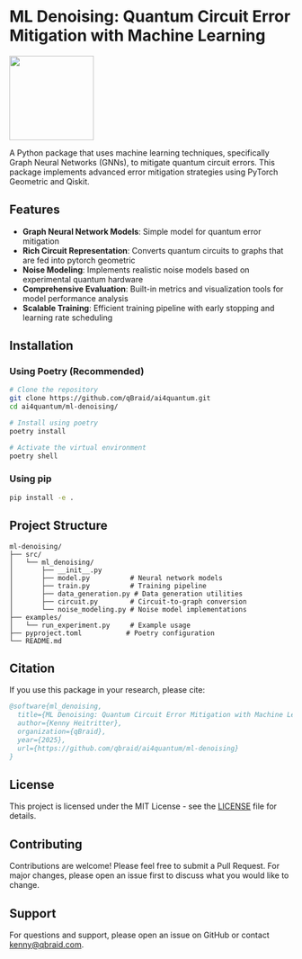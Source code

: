 # ML Denoising: Quantum Circuit Error Mitigation with Machine Learning

[<img src="https://qbraid-static.s3.amazonaws.com/logos/Launch_on_qBraid_white.png" width="150">](https://account.qbraid.com?gitHubUrl=https://github.com/qBraid/ai4quantum.git&utm_source=github&redirectUrl=/ml-denoising/README.md)


A Python package that uses machine learning techniques, specifically Graph Neural Networks (GNNs), to mitigate quantum circuit errors. This package implements advanced error mitigation strategies using PyTorch Geometric and Qiskit.

## Features

- **Graph Neural Network Models**: Simple model for quantum error mitigation
- **Rich Circuit Representation**: Converts quantum circuits to graphs that are fed into pytorch geometric
- **Noise Modeling**: Implements realistic noise models based on experimental quantum hardware
- **Comprehensive Evaluation**: Built-in metrics and visualization tools for model performance analysis
- **Scalable Training**: Efficient training pipeline with early stopping and learning rate scheduling

## Installation

### Using Poetry (Recommended)

```bash
# Clone the repository
git clone https://github.com/qBraid/ai4quantum.git
cd ai4quantum/ml-denoising/

# Install using poetry
poetry install

# Activate the virtual environment
poetry shell
```

### Using pip

```bash
pip install -e .
```


## Project Structure

```
ml-denoising/
├── src/
│   └── ml_denoising/
│       ├── __init__.py
│       ├── model.py          # Neural network models
│       ├── train.py          # Training pipeline
│       ├── data_generation.py # Data generation utilities
│       ├── circuit.py        # Circuit-to-graph conversion
│       └── noise_modeling.py # Noise model implementations
├── examples/
│   └── run_experiment.py     # Example usage
├── pyproject.toml           # Poetry configuration
└── README.md
```

## Citation

If you use this package in your research, please cite:

```bibtex
@software{ml_denoising,
  title={ML Denoising: Quantum Circuit Error Mitigation with Machine Learning},
  author={Kenny Heitritter},
  organization={qBraid},
  year={2025},
  url={https://github.com/qbraid/ai4quantum/ml-denoising}
}
```

## License

This project is licensed under the MIT License - see the [LICENSE](LICENSE) file for details.

## Contributing

Contributions are welcome! Please feel free to submit a Pull Request. For major changes, please open an issue first to discuss what you would like to change.

## Support

For questions and support, please open an issue on GitHub or contact [kenny@qbraid.com](mailto:kenny@qbraid.com). 